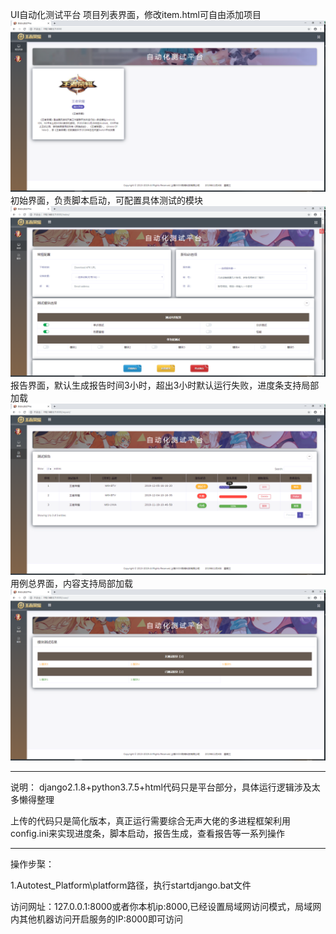 UI自动化测试平台
项目列表界面，修改item.html可自由添加项目
![image](https://github.com/Shineleem/Autotest_Platform/blob/master/images/item.png)
初始界面，负责脚本启动，可配置具体测试的模块
![image](https://github.com/Shineleem/Autotest_Platform/blob/master/images/index.png)
报告界面，默认生成报告时间3小时，超出3小时默认运行失败，进度条支持局部加载
![image](https://github.com/Shineleem/Autotest_Platform/blob/master/images/report.png)
用例总界面，内容支持局部加载
![image](https://github.com/Shineleem/Autotest_Platform/blob/master/images/case.png)

********************************************************************************************************  

说明：
django2.1.8+python3.7.5+html代码只是平台部分，具体运行逻辑涉及太多懒得整理

上传的代码只是简化版本，真正运行需要综合无声大佬的多进程框架利用config.ini来实现进度条，脚本启动，报告生成，查看报告等一系列操作

********************************************************************************************************  

操作步棸：

1.Autotest_Platform\platform路径，执行startdjango.bat文件

访问网址：127.0.0.1:8000或者你本机ip:8000,已经设置局域网访问模式，局域网内其他机器访问开启服务的IP:8000即可访问

